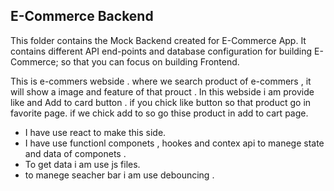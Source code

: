 ## E-Commerce Backend

This folder contains the Mock Backend created for E-Commerce App. It contains different API end-points and database configuration for building E-Commerce; so that you can focus on building Frontend.

This is e-commers webside . where we search product of e-commers , it will show a image and feature of that prouct . In this webside i am provide like and Add to card button . if you chick like button so that product go in  favorite page. if  we chick add to so go thise product in add to cart page. 

- I have use react to make this side.
- I have use functionl componets , hookes and contex api to manege state and data of componets  .
- To get data i am use js files.
- to manege seacher bar i am use debouncing .

